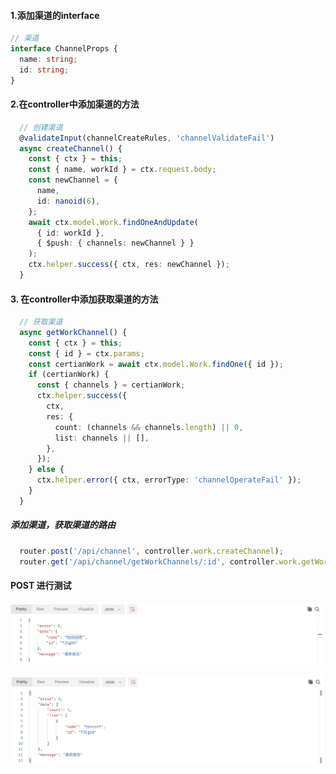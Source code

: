 #### 1.添加渠道的interface

```typescript
// 渠道
interface ChannelProps {
  name: string;
  id: string;
}
```

#### 2.在controller中添加渠道的方法

```typescript
  // 创建渠道
  @validateInput(channelCreateRules, 'channelValidateFail')
  async createChannel() {
    const { ctx } = this;
    const { name, workId } = ctx.request.body;
    const newChannel = {
      name,
      id: nanoid(6),
    };
    await ctx.model.Work.findOneAndUpdate(
      { id: workId },
      { $push: { channels: newChannel } }
    );
    ctx.helper.success({ ctx, res: newChannel });
  }
```

#### 3. 在controller中添加获取渠道的方法

```typescript
  // 获取渠道
  async getWorkChannel() {
    const { ctx } = this;
    const { id } = ctx.params;
    const certianWork = await ctx.model.Work.findOne({ id });
    if (certianWork) {
      const { channels } = certianWork;
      ctx.helper.success({
        ctx,
        res: {
          count: (channels && channels.length) || 0,
          list: channels || [],
        },
      });
    } else {
      ctx.helper.error({ ctx, errorType: 'channelOperateFail' });
    }
  }
```

##### 添加渠道，获取渠道的路由

```typescript
  router.post('/api/channel', controller.work.createChannel);
  router.get('/api/channel/getWorkChannels/:id', controller.work.getWorkChannel);
```

#### POST 进行测试

![1668249490692](image/7-1创建展示渠道/1668249490692.png)

![1668249535107](image/7-1创建展示渠道/1668249535107.png)
